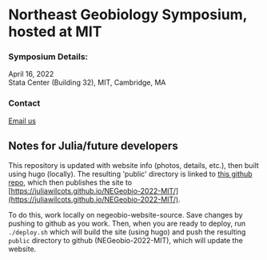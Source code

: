 # Northeast Geobiology Symposium, hosted at MIT

### Symposium Details:
April 16, 2022  
Stata Center (Building 32), MIT, Cambridge, MA  

### Contact
[Email us](mailto:negeobio2022@gmail.com)


## Notes for Julia/future developers
This repository is updated with website info (photos, details, etc.), then built using hugo (locally). The resulting 'public' directory is linked to [this github repo](https://github.com/juliawilcots/NEGeobio-2022-MIT.git), which then publishes the site to [https://juliawilcots.github.io/NEGeobio-2022-MIT/](https://juliawilcots.github.io/NEGeobio-2022-MIT/).  

To do this, work locally on negeobio-website-source. Save changes by pushing to github as you work. Then, when you are ready to deploy, run ```./deploy.sh``` which will build the site (using hugo) and push the resulting ```public``` directory to github (NEGeobio-2022-MIT), which will update the website.

